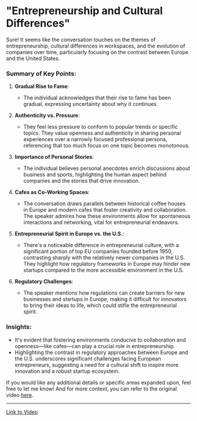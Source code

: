 # "Entrepreneurship and Cultural Differences"

Sure! It seems like the conversation touches on the themes of entrepreneurship, cultural differences in workspaces, and the evolution of companies over time, particularly focusing on the contrast between Europe and the United States.

### Summary of Key Points:

1. **Gradual Rise to Fame**:
   - The individual acknowledges that their rise to fame has been gradual, expressing uncertainty about why it continues.

2. **Authenticity vs. Pressure**:
   - They feel less pressure to conform to popular trends or specific topics. They value openness and authenticity in sharing personal experiences over a narrowly focused professional persona, referencing that too much focus on one topic becomes monotonous.

3. **Importance of Personal Stories**:
   - The individual believes personal anecdotes enrich discussions about business and sports, highlighting the human aspect behind companies and the stories that drive innovation.

4. **Cafes as Co-Working Spaces**:
   - The conversation draws parallels between historical coffee houses in Europe and modern cafes that foster creativity and collaboration. The speaker admires how these environments allow for spontaneous interactions and networking, vital for entrepreneurial endeavors.

5. **Entrepreneurial Spirit in Europe vs. the U.S.**:
   - There's a noticeable difference in entrepreneurial culture, with a significant portion of top EU companies founded before 1950, contrasting sharply with the relatively newer companies in the U.S. They highlight how regulatory frameworks in Europe may hinder new startups compared to the more accessible environment in the U.S.

6. **Regulatory Challenges**:
   - The speaker mentions how regulations can create barriers for new businesses and startups in Europe, making it difficult for innovators to bring their ideas to life, which could stifle the entrepreneurial spirit.

### Insights:
- It's evident that fostering environments conducive to collaboration and openness—like cafes—can play a crucial role in entrepreneurship.
- Highlighting the contrast in regulatory approaches between Europe and the U.S. underscores significant challenges facing European entrepreneurs, suggesting a need for a cultural shift to inspire more innovation and a robust startup ecosystem.

If you would like any additional details or specific areas expanded upon, feel free to let me know! And for more context, you can refer to the original video [here](https://youtu.be/r_NysVLbf60?si=LCAfi2R8acd_PisQ).

---

[Link to Video](https://youtu.be/r_NysVLbf60?si=LCAfi2R8acd_PisQ)